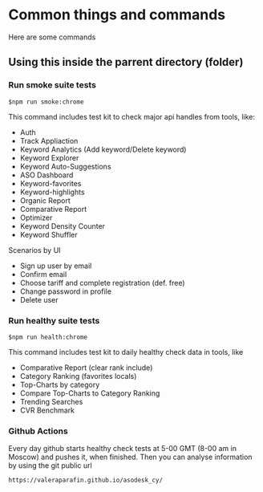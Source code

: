 # Common things and commands

Here are some commands

## Using this inside the parrent directory (folder)


### Run smoke suite tests

```
$npm run smoke:chrome
```

This command includes test kit to check major api handles from tools, like: 

 - Auth
 - Track Appliaction
 - Keyword Analytics (Add keyword/Delete keyword)
 - Keyword Explorer
 - Keyword Auto-Suggestions
 - ASO Dashboard
 - Keyword-favorites
 - Keyword-highlights
 - Organic Report
 - Comparative Report
 - Optimizer
 - Keyword Density Counter
 - Keyword Shuffler
 
 Scenarios by UI
 
  - Sign up user by email
  - Confirm email
  - Choose tariff and complete registration (def. free)
  - Change password in profile
  - Delete user

### Run healthy suite tests

```
$npm run health:chrome
```

This command includes test kit to daily healthy check data in tools, like

 - Comparative Report (clear rank include)
 - Category Ranking (favorites locals)
 - Top-Charts by category
 - Compare Top-Charts to Category Ranking
 - Trending Searches
 - CVR Benchmark
 
 ### Github Actions
 
Every day github starts healthy check tests at 5-00 GMT (8-00 am in Moscow) and pushes it, when finished.
Then you can analyse information by using the git public url

```
https://valeraparafin.github.io/asodesk_cy/
```
